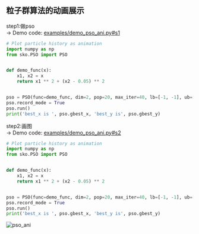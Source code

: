 
## 粒子群算法的动画展示

step1:做pso  
-> Demo code: [examples/demo_pso_ani.py#s1](https://github.com/guofei9987/scikit-opt/blob/master/examples/demo_pso_ani.py#L1)
```python
# Plot particle history as animation
import numpy as np
from sko.PSO import PSO


def demo_func(x):
    x1, x2 = x
    return x1 ** 2 + (x2 - 0.05) ** 2


pso = PSO(func=demo_func, dim=2, pop=20, max_iter=40, lb=[-1, -1], ub=[1, 1])
pso.record_mode = True
pso.run()
print('best_x is ', pso.gbest_x, 'best_y is', pso.gbest_y)

```

step2:画图  
-> Demo code: [examples/demo_pso_ani.py#s2](https://github.com/guofei9987/scikit-opt/blob/master/examples/demo_pso_ani.py#L1)
```python
# Plot particle history as animation
import numpy as np
from sko.PSO import PSO


def demo_func(x):
    x1, x2 = x
    return x1 ** 2 + (x2 - 0.05) ** 2


pso = PSO(func=demo_func, dim=2, pop=20, max_iter=40, lb=[-1, -1], ub=[1, 1])
pso.record_mode = True
pso.run()
print('best_x is ', pso.gbest_x, 'best_y is', pso.gbest_y)

```

![pso_ani](https://github.com/guofei9987/pictures_for_blog/blob/master/heuristic_algorithm/pso.gif?raw=true)  